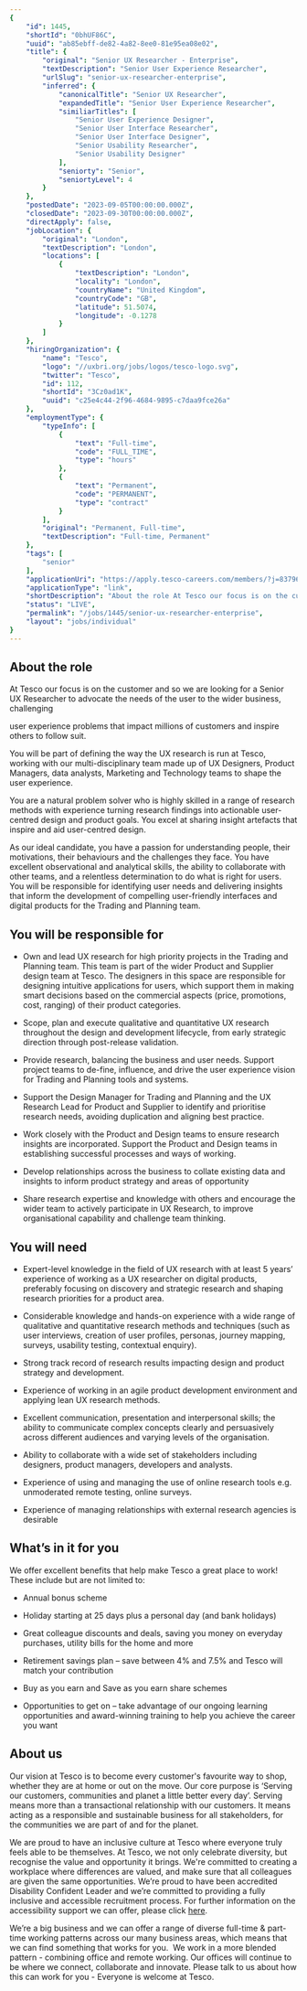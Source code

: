 ```yaml
---
{
	"id": 1445,
	"shortId": "0bhUF86C",
	"uuid": "ab85ebff-de82-4a82-8ee0-81e95ea08e02",
	"title": {
		"original": "Senior UX Researcher - Enterprise",
		"textDescription": "Senior User Experience Researcher",
		"urlSlug": "senior-ux-researcher-enterprise",
		"inferred": {
			"canonicalTitle": "Senior UX Researcher",
			"expandedTitle": "Senior User Experience Researcher",
			"similiarTitles": [
				"Senior User Experience Designer",
				"Senior User Interface Researcher",
				"Senior User Interface Designer",
				"Senior Usability Researcher",
				"Senior Usability Designer"
			],
			"seniorty": "Senior",
			"seniortyLevel": 4
		}
	},
	"postedDate": "2023-09-05T00:00:00.000Z",
	"closedDate": "2023-09-30T00:00:00.000Z",
	"directApply": false,
	"jobLocation": {
		"original": "London",
		"textDescription": "London",
		"locations": [
			{
				"textDescription": "London",
				"locality": "London",
				"countryName": "United Kingdom",
				"countryCode": "GB",
				"latitude": 51.5074,
				"longitude": -0.1278
			}
		]
	},
	"hiringOrganization": {
		"name": "Tesco",
		"logo": "//uxbri.org/jobs/logos/tesco-logo.svg",
		"twitter": "Tesco",
		"id": 112,
		"shortId": "3Cz0ad1K",
		"uuid": "c25e4c44-2f96-4684-9895-c7daa9fce26a"
	},
	"employmentType": {
		"typeInfo": [
			{
				"text": "Full-time",
				"code": "FULL_TIME",
				"type": "hours"
			},
			{
				"text": "Permanent",
				"code": "PERMANENT",
				"type": "contract"
			}
		],
		"original": "Permanent, Full-time",
		"textDescription": "Full-time, Permanent"
	},
	"tags": [
		"senior"
	],
	"applicationUri": "https://apply.tesco-careers.com/members/?j=837968",
	"applicationType": "link",
	"shortDescription": "About the role At Tesco our focus is on the customer and so we are looking for a Senior UX Researcher to advocate the needs of the user to the wider business, challenging user experience problems",
	"status": "LIVE",
	"permalink": "/jobs/1445/senior-ux-researcher-enterprise",
	"layout": "jobs/individual"
}
---
```

<h2>About the role</h2><p>At Tesco our focus is on the customer and so we are looking for a Senior UX Researcher to advocate the needs of the user to the wider business, challenging</p><p>user experience problems that impact millions of customers and inspire others to follow suit.</p><p>You will be part of defining the way the UX research is run at Tesco, working with our multi-disciplinary team made up of UX Designers, Product Managers, data analysts, Marketing and Technology teams to shape the user experience.</p><p>You are a natural problem solver who is highly skilled in a range of research methods with experience turning research findings into actionable user-centred design and product goals. You excel at sharing insight artefacts that inspire and aid user-centred design.</p><p>As our ideal candidate, you have a passion for understanding people, their motivations, their behaviours and the challenges they face. You have excellent observational and analytical skills, the ability to collaborate with other teams, and a relentless determination to do what is right for users. You will be responsible for identifying user needs and delivering insights that inform the development of compelling user-friendly interfaces and digital products for the Trading and Planning team.</p><h2>You will be responsible for</h2><ul><li><p>Own and lead UX research for high priority projects in the Trading and Planning team. This team is part of the wider Product and Supplier design team at Tesco. The designers in this space are responsible for designing intuitive applications for users, which support them in making smart decisions based on the commercial aspects (price, promotions, cost, ranging) of their product categories.</p></li><li><p>Scope, plan and execute qualitative and quantitative UX research throughout the design and development lifecycle, from early strategic direction through post-release validation.</p></li><li><p>Provide research, balancing the business and user needs. Support project teams to de-fine, influence, and drive the user experience vision for Trading and Planning tools and systems.</p></li><li><p>Support the Design Manager for Trading and Planning and the UX Research Lead for Product and Supplier to identify and prioritise research needs, avoiding duplication and aligning best practice.</p></li><li><p>Work closely with the Product and Design teams to ensure research insights are incorporated. Support the Product and Design teams in establishing successful processes and ways of working.</p></li><li><p>Develop relationships across the business to collate existing data and insights to inform product strategy and areas of opportunity</p></li><li><p>Share research expertise and knowledge with others and encourage the wider team to actively participate in UX Research, to improve organisational capability and challenge team thinking.</p></li></ul><h2>You will need</h2><ul><li><p>Expert-level knowledge in the field of UX research with at least 5 years’ experience of working as a UX researcher on digital products, preferably focusing on discovery and strategic research and shaping research priorities for a product area.</p></li><li><p>Considerable knowledge and hands-on experience with a wide range of qualitative and quantitative research methods and techniques (such as user interviews, creation of user profiles, personas, journey mapping, surveys, usability testing, contextual enquiry).</p></li><li><p>Strong track record of research results impacting design and product strategy and development.</p></li><li><p>Experience of working in an agile product development environment and applying lean UX research methods.</p></li><li><p>Excellent communication, presentation and interpersonal skills; the ability to communicate complex concepts clearly and persuasively across different audiences and varying levels of the organisation.</p></li><li><p>Ability to collaborate with a wide set of stakeholders including designers, product managers, developers and analysts.</p></li><li><p>Experience of using and managing the use of online research tools e.g. unmoderated remote testing, online surveys.</p></li><li><p>Experience of managing relationships with external research agencies is desirable</p></li></ul><h2>What’s in it for you</h2><p>We offer excellent benefits that help make Tesco a great place to work!&nbsp; These include but are not limited to:</p><ul><li><p>Annual bonus scheme</p></li><li><p>Holiday starting at 25 days plus a personal day (and bank holidays)</p></li><li><p>Great colleague discounts and deals, saving you money on everyday purchases, utility bills for the home and more</p></li><li><p>Retirement savings plan – save between 4% and 7.5% and Tesco will match your contribution</p></li><li><p>Buy as you earn and Save as you earn share schemes</p></li><li><p>Opportunities to get on – take advantage of our ongoing learning opportunities and award-winning training to help you achieve the career you want</p></li></ul><h2>About us</h2><p>Our vision at Tesco is to become every customer's favourite way to shop, whether they are at home or out on the move. Our core purpose is ‘Serving our customers, communities and planet a little better every day’. Serving means more than a transactional relationship with our customers. It means acting as a responsible and sustainable business for all stakeholders, for the communities we are part of and for the planet.</p><p>We are proud to have an inclusive culture at Tesco where everyone truly feels able to be themselves. At Tesco, we not only celebrate diversity, but recognise the value and opportunity it brings. We're committed to creating a workplace where differences are valued, and make sure that all colleagues are given the same opportunities.&nbsp;We’re proud to have been accredited Disability Confident Leader and we’re committed to providing a fully inclusive and accessible recruitment process. For further information on the accessibility support we can offer, please click <a target="_blank" rel="noopener noreferrer nofollow" href="https://www.tesco-careers.com/accessibility/">here</a>.</p><p>We’re a big business and we can offer a range of diverse full-time &amp; part-time working patterns across our many business areas, which means that we can find something that works for you.&nbsp; We work in a more blended pattern -&nbsp;combining office and remote working. Our offices will continue to be where we connect, collaborate and innovate. Please talk to us&nbsp;about how this can work for you - Everyone is welcome at Tesco.</p><p><a target="_blank" rel="noopener noreferrer nofollow" href="https://apply.tesco-careers.com/members/?j=837968"><br></a></p>
